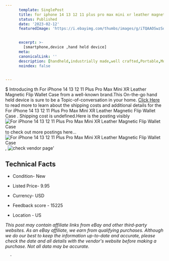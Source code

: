 ```yaml
---
      template: SinglePost
      title: for iphone 14 13 12 11 plus pro max mini xr leather magnetic flip wallet case 
      status: Published
      date: '2023-02-12'
      featuredImage: 'https://i.ebayimg.com/thumbs/images/g/iTQAAOSwzSdjIhkB/s-l225.jpg'
       

      excerpt: >-
        [smartphone,device ,hand held device]
      meta:
      canonicalLink: ''
      description: [handheld,industrially made,well crafted,Portable,Mobile,Compact,Convenient,Lightweight,Maneuverable,Man-portable,Miniature,Carriable,Hand-held,Light,Holdable,Transportable,Mobile device,Pocket-sized,On-the-go,Wireless,Cordless,Compact size,Convenient size, smartphone,device ,hand held device]
      noindex: false
      

---
```

$
      Introducing th For iPhone 14 13 12 11 Plus Pro Max Mini XR Leather Magnetic Flip Wallet Case  from a well-known brand.This On-the-go hand held device is sure to be a Topic-of-conversation in your home. [Click Here](https://www.ebay.com/itm/284328045143?hash=item423345aa57%3Ag%3AiTQAAOSwzSdjIhkB&mkevt=1&mkcid=1&mkrid=711-53200-19255-0&campid=%253CePNCampaignId%253E&customid=%253CreferenceId%253E&toolid=10049) to read more to learn about the shipping costs and additional details for the For iPhone 14 13 12 11 Plus Pro Max Mini XR Leather Magnetic Flip Wallet Case . Shipping cost is undefined.Here is the posting visibly ![For iPhone 14 13 12 11 Plus Pro Max Mini XR Leather Magnetic Flip Wallet Case ](https://i.ebayimg.com/thumbs/images/g/iTQAAOSwzSdjIhkB/s-l225.jpg) to check out more postings here... ![For iPhone 14 13 12 11 Plus Pro Max Mini XR Leather Magnetic Flip Wallet Case ](https://i.ebayimg.com/images/g/iTQAAOSwzSdjIhkB/s-l960.jpg), ![check vendor page](https://origin-galleryplus.ebayimg.com/ws/web/284328045143_2_0_1/225x225.jpg,https://origin-galleryplus.ebayimg.com/ws/web/284328045143_3_0_1/225x225.jpg,https://origin-galleryplus.ebayimg.com/ws/web/284328045143_4_0_1/225x225.jpg,https://origin-galleryplus.ebayimg.com/ws/web/284328045143_5_0_1/225x225.jpg,https://origin-galleryplus.ebayimg.com/ws/web/284328045143_6_0_1/225x225.jpg,https://origin-galleryplus.ebayimg.com/ws/web/284328045143_7_0_1/225x225.jpg,https://origin-galleryplus.ebayimg.com/ws/web/284328045143_8_0_1/225x225.jpg,https://origin-galleryplus.ebayimg.com/ws/web/284328045143_9_0_1/225x225.jpg,https://origin-galleryplus.ebayimg.com/ws/web/284328045143_10_0_1/225x225.jpg,https://origin-galleryplus.ebayimg.com/ws/web/284328045143_11_0_1/225x225.jpg,https://origin-galleryplus.ebayimg.com/ws/web/284328045143_12_0_1/225x225.jpg)'

      

 ## Technical Facts 



     
      

 - Condition- New 


      

 - Listed Price- 9.95 


      

 - Currency- USD 


      

 - Feedback score - 15225 


      

 - Location - US 


      
      

 *_This post may contain affiliate links from eBay and other third-party websites. As an eBay affiliate, we earn from qualifying purchases. Although we do our best to keep the information up-to-date and accurate, please check the date and all details with the vendor's website before making a purchase. Not all data may be accurate._*




      -
